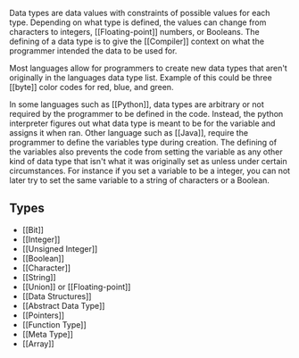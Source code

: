 Data types are data values with constraints of possible values for each type. Depending on what type is defined, the values can change from characters to integers, [[Floating-point]] numbers, or Booleans.  The defining of a data type is to give the [[Compiler]] context on what the programmer intended the data to be used for.

Most languages allow for programmers to create new data types that aren't originally in the languages data type list. Example of this could be three [[byte]] color codes for red, blue, and green.

In some languages such as [[Python]], data types are arbitrary or not required by the programmer to be defined in the code. Instead, the python interpreter figures out what data type is meant to be for the variable and assigns it when ran. Other language such as [[Java]], require the programmer to define the variables type during creation. The defining of the variables also prevents the code from setting the variable as any other kind of data type that isn't what it was originally set as unless under certain circumstances. For instance if you set a variable to be a integer, you can not later try to set the same variable to a string of characters or a Boolean.

## Types

* [[Bit]]
* [[Integer]]
* [[Unsigned Integer]]
* [[Boolean]]
* [[Character]]
* [[String]]
* [[Union]] or [[Floating-point]]
* [[Data Structures]]
* [[Abstract Data Type]]
* [[Pointers]]
* [[Function Type]]
* [[Meta Type]]
* [[Array]]